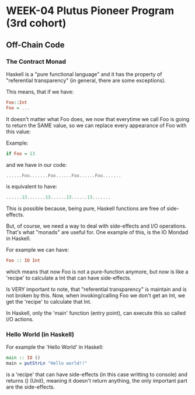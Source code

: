# WEEK-04 Plutus Pioneer Program (3rd cohort)

## Off-Chain Code

### The Contract Monad

Haskell is a "pure functional language" and it has the property of "referential transparency" (in general, there are some exceptions).

This means, that if we have:

```haskell
Foo::Int
Foo = ...
```

It doesn't matter what Foo does, we now that everytime we call Foo is going to return the SAME value, so we can replace every appearance of Foo with this value:

Example:

```haskell
if Foo = 13
```

and we have in our code:

```haskell
......Foo.......Foo......Foo......Foo.......
```

is equivalent to have:

```haskell
......13.......13......13......13.......
```

This is possible because, being pure, Haskell functions are free of side-effects.

But, of course, we need a way to deal with side-effects and I/O operations. That's what "monads" are useful for.
One example of this, is the IO Mondad in Haskell.

For example we can have:
```haskell
Foo :: IO Int
```
which means that now Foo is not a pure-function anymore, but now is like a 'recipe' to calculate a Int that can have side-effects.

Is VERY important to note, that "referential transparency" is maintain and is not broken by this. Now, when invoking/calling Foo we don't get an Int, we get the 'recipe' to calculate that Int.

In Haskell, only the 'main' function (entry point), can execute this so called I/O actions.

### Hello World (in Haskell)

For example the 'Hello World' in Haskell:

```haskell
main :: IO ()
main = putStrLn "Hello world!!"
```

is a 'recipe' that can have side-effects (in this case writting to console) and returns () (Unit), meaning it doesn't return anything, the only important part are the side-effects.


